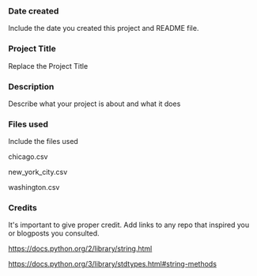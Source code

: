 ### Date created
Include the date you created this project and README file.

### Project Title
Replace the Project Title

### Description
Describe what your project is about and what it does

### Files used
Include the files used


chicago.csv

new_york_city.csv

washington.csv


### Credits
It's important to give proper credit. Add links to any repo that inspired you or blogposts you consulted.

https://docs.python.org/2/library/string.html

https://docs.python.org/3/library/stdtypes.html#string-methods
